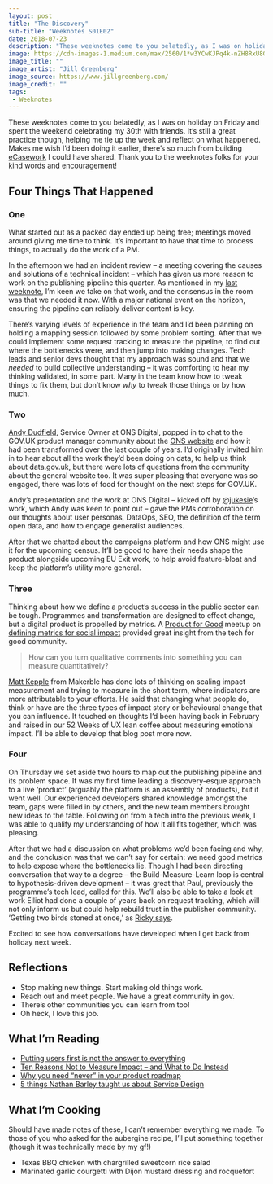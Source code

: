 ```yaml
---
layout: post
title: "The Discovery"
sub-title: "Weeknotes S01E02"
date: 2018-07-23
description: "These weeknotes come to you belatedly, as I was on holiday on Friday and spent the weekend celebrating my 30th with friends."
image: https://cdn-images-1.medium.com/max/2560/1*w3YCwKJPq4k-nZH8RxU8Gg.jpeg
image_title: ""
image_artist: "Jill Greenberg"
image_source: https://www.jillgreenberg.com/
image_credit: ""
tags:
 - Weeknotes
---
```


These weeknotes come to you belatedly, as I was on holiday on Friday and spent the weekend celebrating my 30th with friends. It’s still a great practice though, helping me tie up the week and reflect on what happened. Makes me wish I’d been doing it earlier, there’s so much from building [eCasework](https://ecasework.com/) I could have shared. Thank you to the weeknotes folks for your kind words and encouragement!

## Four Things That Happened

### One

What started out as a packed day ended up being free; meetings moved around giving me time to think. It’s important to have that time to process things, to actually do the work of a PM.

In the afternoon we had an incident review – a meeting covering the causes and solutions of a technical incident – which has given us more reason to work on the publishing pipeline this quarter. As mentioned in my [last weeknote](https://weeknot.es/weeknotes-s01e01-4b9623872485), I’m keen we take on that work, and the consensus in the room was that we needed it now. With a major national event on the horizon, ensuring the pipeline can reliably deliver content is key.

There’s varying levels of experience in the team and I’d been planning on holding a mapping session followed by some problem sorting. After that we could implement some request tracking to measure the pipeline, to find out where the bottlenecks were, and then jump into making changes. Tech leads and senior devs thought that my approach was sound and that we _needed_ to build collective understanding – it was comforting to hear my thinking validated, in some part. Many in the team know how to tweak things to fix them, but don’t know _why_ to tweak those things or by how much.

### Two

[Andy Dudfield](https://twitter.com/mr_dudders), Service Owner at ONS Digital, popped in to chat to the GOV.UK product manager community about the [ONS website](https://www.ons.gov.uk/) and how it had been transformed over the last couple of years. I’d originally invited him in to hear about all the work they’d been doing on data, to help us think about data.gov.uk, but there were lots of questions from the community about the general website too. It was super pleasing that everyone was so engaged, there was lots of food for thought on the next steps for GOV.UK.

Andy’s presentation and the work at ONS Digital – kicked off by [@jukesie](https://medium.com/u/fb24db1416c3)’s work, which Andy was keen to point out – gave the PMs corroboration on our thoughts about user personas, DataOps, SEO, the definition of the term open data, and how to engage generalist audiences.

After that we chatted about the campaigns platform and how ONS might use it for the upcoming census. It’ll be good to have their needs shape the product alongside upcoming EU Exit work, to help avoid feature-bloat and keep the platform’s utility more general.

### Three

Thinking about how we define a product’s success in the public sector can be tough. Programmes and transformation are designed to effect change, but a digital product is propelled by metrics. A [Product for Good](https://www.meetup.com/Product-For-Good/) meetup on [defining metrics for social impact](https://www.meetup.com/Product-For-Good/events/251514601/) provided great insight from the tech for good community.

> How can you turn qualitative comments into something you can measure quantitatively?

[Matt Kepple](https://medium.com/u/a72dfd06845b) from Makerble has done lots of thinking on scaling impact measurement and trying to measure in the short term, where indicators are more attributable to your efforts. He said that changing what people do, think or have are the three types of impact story or behavioural change that you can influence. It touched on thoughts I’d been having back in February and raised in our 52 Weeks of UX lean coffee about measuring emotional impact. I’ll be able to develop that blog post more now.

### Four

On Thursday we set aside two hours to map out the publishing pipeline and its problem space. It was my first time leading a discovery-esque approach to a live ‘product’ (arguably the platform is an assembly of products), but it went well. Our experienced developers shared knowledge amongst the team, gaps were filled in by others, and the new team members brought new ideas to the table. Following on from a tech intro the previous week, I was able to qualify my understanding of how it all fits together, which was pleasing.

After that we had a discussion on what problems we’d been facing and why, and the conclusion was that we can’t say for certain: we need good metrics to help expose where the bottlenecks lie. Though I had been directing conversation that way to a degree – the Build-Measure-Learn loop is central to hypothesis-driven development – it was great that Paul, previously the programme’s tech lead, called for this. We’ll also be able to take a look at work Elliot had done a couple of years back on request tracking, which will not only inform us but could help rebuild trust in the publisher community. ‘Getting two birds stoned at once,’ as [Ricky says](https://youtu.be/Jfq3c4Cf1Fs?t=162).

Excited to see how conversations have developed when I get back from holiday next week.

## Reflections

*   Stop making new things. Start making old things work.
*   Reach out and meet people. We have a great community in gov.
*   There’s other communities you can learn from too!
*   Oh heck, I love this job.

## What I’m Reading

- [Putting users first is not the answer to everything](https://medium.com/doteveryone/putting-users-first-is-not-the-answer-to-everything-dd05b9f11b5?source=linkShare-c74615cf75ab-1531775369)
- [Ten Reasons Not to Measure Impact – and What to Do Instead](https://ssir.org/articles/entry/ten_reasons_not_to_measure_impact_and_what_to_do_instead)
- [Why you need “never” in your product roadmap](https://medium.com/pminsider/why-you-need-never-in-your-roadmaps-2476db12df20?source=linkShare-c74615cf75ab-1531852299)
- [5 things Nathan Barley taught us about Service Design](https://www.spotless.co.uk/insights/5-things-nathan-barley-taught-us-about-service-design/)

## What I’m Cooking

Should have made notes of these, I can’t remember everything we made. To those of you who asked for the aubergine recipe, I’ll put something together (though it was technically made by my gf!)

*   Texas BBQ chicken with chargrilled sweetcorn rice salad
*   Marinated garlic courgetti with Dijon mustard dressing and rocquefort